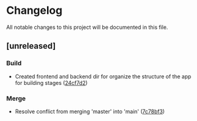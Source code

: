 # Changelog

All notable changes to this project will be documented in this file.

## [unreleased]

### Build

-   Created frontend and backend dir for organize the structure of the app for building stages ([24cf7d2](24cf7d2ca47122863aaaa03a74f884ed2129c716))

### Merge

-   Resolve conflict from merging 'master' into 'main' ([7c78bf3](7c78bf36ed10218f653fb739cc9132f620045a49))

<!-- generated by git-cliff -->
